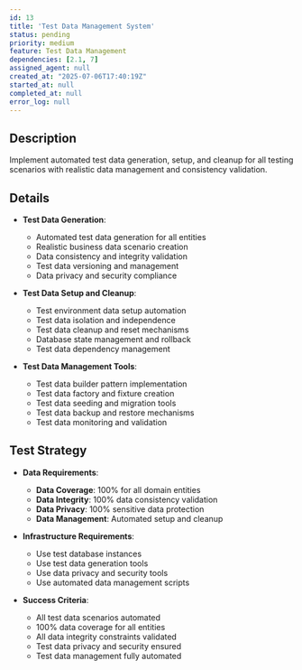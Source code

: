 ```yaml
---
id: 13
title: 'Test Data Management System'
status: pending
priority: medium
feature: Test Data Management
dependencies: [2.1, 7]
assigned_agent: null
created_at: "2025-07-06T17:40:19Z"
started_at: null
completed_at: null
error_log: null
---
```


## Description

Implement automated test data generation, setup, and cleanup for all testing scenarios with realistic data management and consistency validation.

## Details

- **Test Data Generation**:
  - Automated test data generation for all entities
  - Realistic business data scenario creation
  - Data consistency and integrity validation
  - Test data versioning and management
  - Data privacy and security compliance

- **Test Data Setup and Cleanup**:
  - Test environment data setup automation
  - Test data isolation and independence
  - Test data cleanup and reset mechanisms
  - Database state management and rollback
  - Test data dependency management

- **Test Data Management Tools**:
  - Test data builder pattern implementation
  - Test data factory and fixture creation
  - Test data seeding and migration tools
  - Test data backup and restore mechanisms
  - Test data monitoring and validation

## Test Strategy

- **Data Requirements**:
  - **Data Coverage**: 100% for all domain entities
  - **Data Integrity**: 100% data consistency validation
  - **Data Privacy**: 100% sensitive data protection
  - **Data Management**: Automated setup and cleanup

- **Infrastructure Requirements**:
  - Use test database instances
  - Use test data generation tools
  - Use data privacy and security tools
  - Use automated data management scripts

- **Success Criteria**:
  - All test data scenarios automated
  - 100% data coverage for all entities
  - All data integrity constraints validated
  - Test data privacy and security ensured
  - Test data management fully automated 